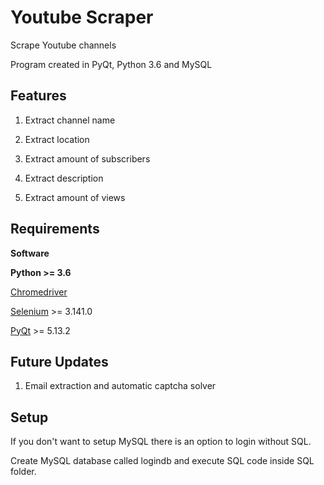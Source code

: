 # Youtube Scraper

Scrape Youtube channels

Program created in PyQt, Python 3.6 and MySQL

## Features

1. Extract channel name

2. Extract location

3. Extract amount of subscribers

4. Extract description

5. Extract amount of views

## Requirements

**Software**

**Python >= 3.6**

[Chromedriver](https://chromedriver.chromium.org/)

[Selenium](https://pypi.org/project/selenium/) >= 3.141.0

[PyQt](https://pypi.org/project/PyQt5/) >= 5.13.2

## Future Updates

1. Email extraction and automatic captcha solver

## Setup

If you don't want to setup MySQL there is an option to login without SQL.

Create MySQL database called logindb and execute SQL code inside SQL folder.
